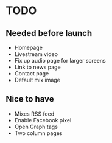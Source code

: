 # TODO

## Needed before launch

- Homepage
- Livestream video
- Fix up audio page for larger screens
- Link to news page
- Contact page
- Default mix image

## Nice to have

- Mixes RSS feed
- Enable Facebook pixel
- Open Graph tags
- Two column pages
